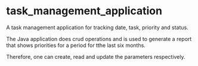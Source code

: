 # task_management_application

 A task management application for tracking date, task, priority and status.

 The Java application does crud operations and is used to generate a report that shows priorities for a period for tthe last six months.

 Therefore, one can create, read and update the parameters respectively.
